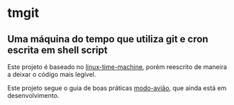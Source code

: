 # tmgit
## Uma máquina do tempo que utiliza git e cron escrita em shell script

Este projeto é baseado no [linux-time-machine](https://github.com/elisboa/linux-time-machine.sh), porém reescrito de maneira a deixar o código mais legível.

Este projeto segue o guia de boas práticas [modo-avião](https://github.com/elisboa/modo-aviao), que ainda está em desenvolvimento.
